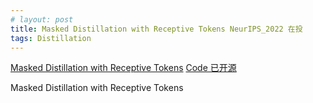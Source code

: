 ```yaml
---
# layout: post
title: Masked Distillation with Receptive Tokens NeurIPS_2022 在投
tags: Distillation
---
```


[Masked Distillation with Receptive Tokens](https://arxiv.org/pdf/2205.14589.pdf)
[Code 已开源](https://github.com/hunto/MasKD)

Masked Distillation with Receptive Tokens